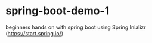 # spring-boot-demo-1
beginners hands on with spring boot using Spring Inializr (https://start.spring.io/)
